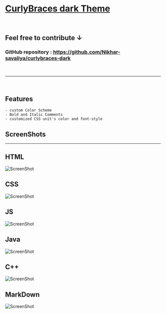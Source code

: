 # [CurlyBraces dark Theme](https://github.com/Nikhar-savaliya/curlybraces-dark) 
<br>

## Feel free to contribute **↓**
### **GitHub repository :**  https://github.com/Nikhar-savaliya/curlybraces-dark
<br>
<hr>
<br>

## **Features**
    - custom Color Scheme
    - Bold and Italic Comments
    - customized CSS unit's color and font-style

## ScreenShots
<hr>

## HTML
![ScreenShot](./screenshots/code-html.png)
<br>

## CSS
![ScreenShot](./screenshots/code-css.png)
<br>

## JS
![ScreenShot](./screenshots/code-JavaScript.png)
<br>

## Java
![ScreenShot](https://github.com/Nikhar-savaliya/curlybraces-dark/blob/main/screenshots/code-Java.png?raw=true)
<br>

## C++
![ScreenShot](./screenshots/code-c++.png)
<br>

## MarkDown
![ScreenShot](./screenshots/code-markdown.png)
<br>



